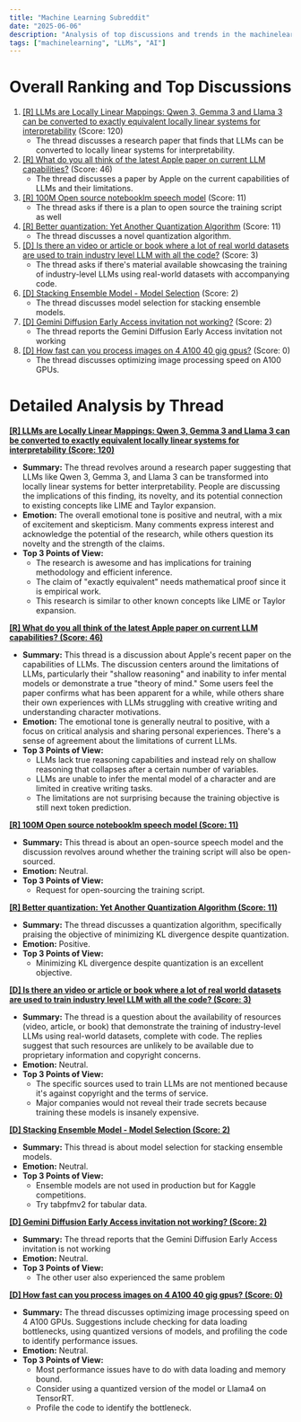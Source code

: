 ```yaml
---
title: "Machine Learning Subreddit"
date: "2025-06-06"
description: "Analysis of top discussions and trends in the machinelearning subreddit"
tags: ["machinelearning", "LLMs", "AI"]
---
```


# Overall Ranking and Top Discussions
1.  [[R] LLMs are Locally Linear Mappings: Qwen 3, Gemma 3 and Llama 3 can be converted to exactly equivalent locally linear systems for interpretability](https://www.reddit.com/r/MachineLearning/comments/1l4rpe2/r_llms_are_locally_linear_mappings_qwen_3_gemma_3/) (Score: 120)
    * The thread discusses a research paper that finds that LLMs can be converted to locally linear systems for interpretability.
2.  [[R] What do you all think of the latest Apple paper on current LLM capabilities?](https://www.reddit.com/r/MachineLearning/comments/1l4nk5s/r_what_do_you_all_think_of_the_latest_apple_paper/) (Score: 46)
    * The thread discusses a paper by Apple on the current capabilities of LLMs and their limitations.
3.  [[R] 100M Open source notebooklm speech model](https://www.reddit.com/r/MachineLearning/comments/1l4dovp/r_100m_open_source_notebooklm_speech_model/) (Score: 11)
    * The thread asks if there is a plan to open source the training script as well
4.  [[R] Better quantization: Yet Another Quantization Algorithm](https://www.reddit.com/r/MachineLearning/comments/1l4we1t/r_better_quantization_yet_another_quantization/) (Score: 11)
    * The thread discusses a novel quantization algorithm.
5.  [[D] Is there an video or article or book where a lot of real world datasets are used to train industry level LLM with all the code?](https://www.reddit.com/r/MachineLearning/comments/1l4lw22/d_is_there_an_video_or_article_or_book_where_a/) (Score: 3)
    * The thread asks if there's material available showcasing the training of industry-level LLMs using real-world datasets with accompanying code.
6.  [[D] Stacking Ensemble Model - Model Selection](https://www.reddit.com/r/MachineLearning/comments/1l4fm0j/d_stacking_ensemble_model_model_selection/) (Score: 2)
    * The thread discusses model selection for stacking ensemble models.
7.  [[D] Gemini Diffusion Early Access invitation not working?](https://www.reddit.com/r/MachineLearning/comments/1l4wj5n/d_gemini_diffusion_early_access_invitation_not/) (Score: 2)
    * The thread reports the Gemini Diffusion Early Access invitation not working
8.  [[D] How fast can you process images on 4 A100 40 gig gpus?](https://www.reddit.com/r/MachineLearning/comments/1l4gv65/d_how_fast_can_you_process_images_on_4_a100_40/) (Score: 0)
    * The thread discusses optimizing image processing speed on A100 GPUs.

# Detailed Analysis by Thread
**[[R] LLMs are Locally Linear Mappings: Qwen 3, Gemma 3 and Llama 3 can be converted to exactly equivalent locally linear systems for interpretability (Score: 120)](https://www.reddit.com/r/MachineLearning/comments/1l4rpe2/r_llms_are_locally_linear_mappings_qwen_3_gemma_3/)**
*   **Summary:** The thread revolves around a research paper suggesting that LLMs like Qwen 3, Gemma 3, and Llama 3 can be transformed into locally linear systems for better interpretability. People are discussing the implications of this finding, its novelty, and its potential connection to existing concepts like LIME and Taylor expansion.
*   **Emotion:** The overall emotional tone is positive and neutral, with a mix of excitement and skepticism. Many comments express interest and acknowledge the potential of the research, while others question its novelty and the strength of the claims.
*   **Top 3 Points of View:**
    *   The research is awesome and has implications for training methodology and efficient inference.
    *   The claim of "exactly equivalent" needs mathematical proof since it is empirical work.
    *   This research is similar to other known concepts like LIME or Taylor expansion.

**[[R] What do you all think of the latest Apple paper on current LLM capabilities? (Score: 46)](https://www.reddit.com/r/MachineLearning/comments/1l4nk5s/r_what_do_you_all_think_of_the_latest_apple_paper/)**
*   **Summary:**  This thread is a discussion about Apple's recent paper on the capabilities of LLMs. The discussion centers around the limitations of LLMs, particularly their "shallow reasoning" and inability to infer mental models or demonstrate a true "theory of mind." Some users feel the paper confirms what has been apparent for a while, while others share their own experiences with LLMs struggling with creative writing and understanding character motivations.
*   **Emotion:** The emotional tone is generally neutral to positive, with a focus on critical analysis and sharing personal experiences. There's a sense of agreement about the limitations of current LLMs.
*   **Top 3 Points of View:**
    *   LLMs lack true reasoning capabilities and instead rely on shallow reasoning that collapses after a certain number of variables.
    *   LLMs are unable to infer the mental model of a character and are limited in creative writing tasks.
    *   The limitations are not surprising because the training objective is still next token prediction.

**[[R] 100M Open source notebooklm speech model (Score: 11)](https://www.reddit.com/r/MachineLearning/comments/1l4dovp/r_100m_open_source_notebooklm_speech_model/)**
*   **Summary:** This thread is about an open-source speech model and the discussion revolves around whether the training script will also be open-sourced.
*   **Emotion:** Neutral.
*   **Top 3 Points of View:**
    *   Request for open-sourcing the training script.

**[[R] Better quantization: Yet Another Quantization Algorithm (Score: 11)](https://www.reddit.com/r/MachineLearning/comments/1l4we1t/r_better_quantization_yet_another_quantization/)**
*   **Summary:** The thread discusses a quantization algorithm, specifically praising the objective of minimizing KL divergence despite quantization.
*   **Emotion:** Positive.
*   **Top 3 Points of View:**
    *   Minimizing KL divergence despite quantization is an excellent objective.

**[[D] Is there an video or article or book where a lot of real world datasets are used to train industry level LLM with all the code? (Score: 3)](https://www.reddit.com/r/MachineLearning/comments/1l4lw22/d_is_there_an_video_or_article_or_book_where_a/)**
*   **Summary:**  The thread is a question about the availability of resources (video, article, or book) that demonstrate the training of industry-level LLMs using real-world datasets, complete with code. The replies suggest that such resources are unlikely to be available due to proprietary information and copyright concerns.
*   **Emotion:** Neutral.
*   **Top 3 Points of View:**
    *   The specific sources used to train LLMs are not mentioned because it's against copyright and the terms of service.
    *   Major companies would not reveal their trade secrets because training these models is insanely expensive.

**[[D] Stacking Ensemble Model - Model Selection (Score: 2)](https://www.reddit.com/r/MachineLearning/comments/1l4fm0j/d_stacking_ensemble_model_model_selection/)**
*   **Summary:** This thread is about model selection for stacking ensemble models.
*   **Emotion:** Neutral.
*   **Top 3 Points of View:**
    *   Ensemble models are not used in production but for Kaggle competitions.
    *   Try tabpfmv2 for tabular data.

**[[D] Gemini Diffusion Early Access invitation not working? (Score: 2)](https://www.reddit.com/r/MachineLearning/comments/1l4wj5n/d_gemini_diffusion_early_access_invitation_not/)**
*   **Summary:** The thread reports that the Gemini Diffusion Early Access invitation is not working
*   **Emotion:** Neutral.
*   **Top 3 Points of View:**
    *   The other user also experienced the same problem

**[[D] How fast can you process images on 4 A100 40 gig gpus? (Score: 0)](https://www.reddit.com/r/MachineLearning/comments/1l4gv65/d_how_fast_can_you_process_images_on_4_a100_40/)**
*   **Summary:** The thread discusses optimizing image processing speed on 4 A100 GPUs.  Suggestions include checking for data loading bottlenecks, using quantized versions of models, and profiling the code to identify performance issues.
*   **Emotion:** Neutral.
*   **Top 3 Points of View:**
    *   Most performance issues have to do with data loading and memory bound.
    *   Consider using a quantized version of the model or Llama4 on TensorRT.
    *   Profile the code to identify the bottleneck.
